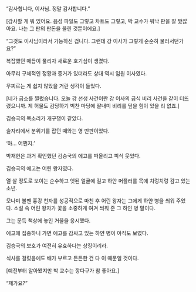 “감사합니다, 이사님. 정말 감사합니다.”

[감사할 게 뭐 있어요. 음성 파일도 그렇고 차트도 그렇고, 박 교수가 워낙 판을 잘 짰잖아요. 나는 그 판의 판돈을 올린 것뿐이에요.]

“그것도 이사님이라서 가능하신 겁니다. 그런데 강 이사가 그렇게 순순히 물러서던가요?”

복잡했던 매듭이 풀리자 새로운 호기심이 생겼다.

아무리 구체적인 정황과 증거가 있더라도 상대 역시 임원 이사였다.

무찌르는 게 쉽지 않았을 거란 생각이 들었다.

[네가 급소를 찔렀습니다. 오늘 강 선생 사건이란 강 이사의 급식 비리 사건을 같이 터뜨렸으니까. 제 허물도 감당하기 벅찬 마당에 딸내미 비리를 덮을 힘이 있을 리 없죠.]

김승국의 목소리가 개구쟁이 같았다.

술자리에서 분위기를 잡던 때와는 영 딴판이었다.

‘아… 어쩐지.’

박재현은 과거 확인했던 김승국의 에고를 떠올리고 피식 웃었다.

김승국의 에고는 어린 왕자였다.

열 살 정도로 보이는 순수하고 앳된 얼굴에 길고 하얀 머플러를 목에 치렁치렁 감고 있는 소년.

모나미 볼펜 흉강 천자를 성공적으로 마친 후 어린 왕자는 그에게 하얀 병을 씌워 주었다. 소설 속 어린 왕자가 꽃을 소중하게 여겨 씌워 준 그 하얀 병 말이다.

그는 문득 책상에 놓인 거울을 응시했다.

에고에 집중하니 가면 에고를 감싸고 있는 하얀 병이 아직도 보였다.

김승국의 보호가 여전히 유효하다는 상징이리라.

식사를 걸렀음에도 배가 부르고 든든한 건 다 이 때문일 것이다.

[예전부터 알아봤지만 박 교수는 깡다구가 참 좋아요.]

“제가요?”